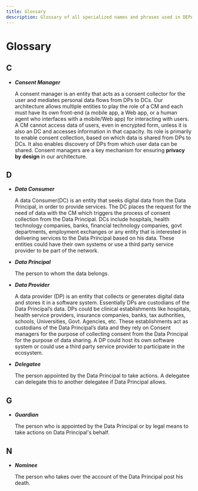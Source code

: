 ```yaml
---
title: Glossary
description: Glossary of all specialized names and phrases used in DEPA. If you dont understand a wording you will find answers here.
---
```


# Glossary

## C

- **_Consent Manager_**

  A consent manager is an entity that acts as a consent collector for the user and mediates personal data flows from DPs to DCs. Our architecture allows multiple entities to play the role of a CM and each must have its own front-end (a mobile app, a Web app, or a human agent who interfaces with a mobile/Web app) for interacting with users. A CM cannot access data of users, even in encrypted form, unless it is also an DC and accesses information in that capacity. Its role is primarily to enable consent collection, based on which data is shared from DPs to DCs. It also enables discovery of DPs from which user data can be shared. Consent managers are a key mechanism for ensuring **privacy by design** in our architecture.

## D

- **_Data Consumer_**

  A data Consumer(DC) is an entity that seeks digital data from the Data Principal, in order to provide services. The DC places the request for the need of data with the CM which triggers the process of consent collection from the Data Principal. DCs include hospitals, health technology companies, banks, financial technology companies, govt departments, employment exchanges or any entity that is interested in delivering services to the Data Principal based on his data. These entities could have their own systems or use a third party service provider to be part of the network.

- **_Data Principal_**

  The person to whom the data belongs.

- **_Data Provider_**

  A data provider (DP) is an entity that collects or generates digital data and stores it in a software system. Essentially DPs are custodians of the Data Principal’s data. DPs could be clinical establishments like hospitals, health service providers, insurance companies, banks, tax authorities, schools, Universities, Govt. Agencies, etc. These establishments act as custodians of the Data Principal’s data and they rely on Consent managers for the purpose of collecting consent from the Data Principal for the purpose of data sharing. A DP could host its own software system or could use a third party service provider to participate in the ecosystem.

- **_Delegatee_**

  The person appointed by the Data Principal to take actions. A delegatee can delegate this to another delegatee if Data Principal allows.

## G

- **_Guardian_**

  The person who is appointed by the Data Principal or by legal means to take actions on Data Principal's behalf.

## N

- **_Nominee_**

  The person who takes over the account of the Data Principal post his death.
